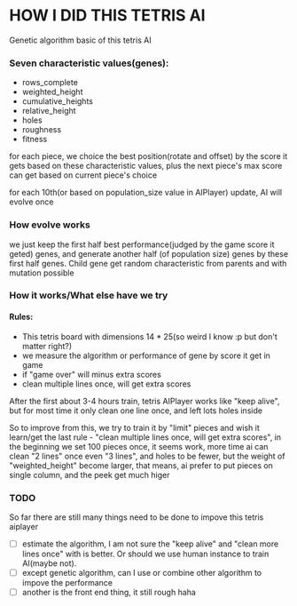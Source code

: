 # HOW I DID THIS TETRIS AI

Genetic algorithm basic of this tetris AI

### Seven characteristic values(genes):

- rows_complete
- weighted_height
- cumulative_heights
- relative_height
- holes
- roughness
- fitness

for each piece, we choice the best position(rotate and offset) by the score it gets based on these characteristic values, plus the next piece's max score can get based on current piece's choice

for each 10th(or based on population_size value in AIPlayer) update, AI will evolve once

### How evolve works

we just keep the first half best performance(judged by the game score it geted) genes, and generate another half (of population size) genes by these first half genes. Child gene get random characteristic from parents and with mutation possible

### How it works/What else have we try

#### Rules:

* This tetris board with dimensions 14 * 25(so weird I know :p but don't matter right?)
* we measure the algorithm or performance of gene by score it get in game
* if "game over" will minus extra scores
* clean multiple lines once, will get extra scores


After the first about 3-4 hours train, tetris AIPlayer works like "keep alive", but for most time it only clean one line once, and left lots holes inside

So to improve from this, we try to train it by "limit" pieces and wish it learn/get the last rule - "clean multiple lines once, will get extra scores", in the beginning we set 100 pieces once, it seems work, more time ai can clean "2 lines" once even "3 lines", and holes to be fewer, but the weight of "weighted_height" become larger, that means, ai prefer to put pieces on single column, and the peek get much higer

### TODO

So far there are still many things need to be done to impove this tetris aiplayer

- [ ] estimate the algorithm, I am not sure the "keep alive" and "clean more lines once" with is better. Or should we use human instance to train AI(maybe not).
- [ ] except genetic algorithm, can I use or combine other algorithm to impove the performance
- [ ] another is the front end thing, it still rough haha